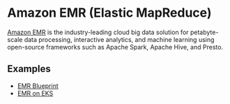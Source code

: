 # Amazon EMR (Elastic MapReduce)
[Amazon EMR](https://aws.amazon.com/emr/) is the industry-leading cloud big data solution for petabyte-scale data processing, interactive analytics, and machine learning using open-source frameworks such as Apache Spark, Apache Hive, and Presto.

## Examples
- [EMR Blueprint](https://github.com/Young-ook/terraform-aws-emr/tree/main/examples/blueprint)
- [EMR on EKS](https://github.com/Young-ook/terraform-aws-eks/tree/main/examples/emr)
